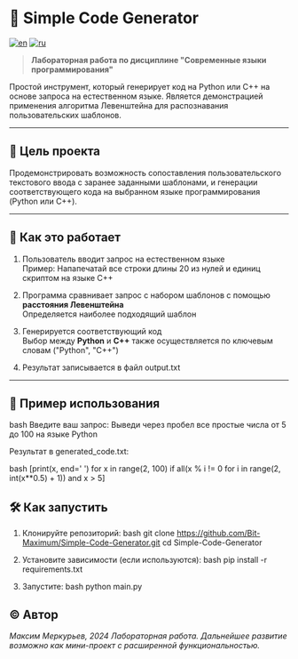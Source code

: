 # 🧠 Simple Code Generator

[![en](https://img.shields.io/badge/lang-en-red.svg)](https://github.com/Bit-Maximum/Simple-Code-Generator/blob/main/README.md)
[![ru](https://img.shields.io/badge/lang-ru-blue.svg)](https://github.com/Bit-Maximum/Simple-Code-Generator/blob/main/Translation/README.ru.md)

> **Лабораторная работа по дисциплине "Современные языки программирования"**

Простой инструмент, который генерирует код на Python или C++ на основе запроса на естественном языке. Является демонстрацией применения алгоритма Левенштейна для распознавания пользовательских шаблонов.

---

## 📌 Цель проекта

Продемонстрировать возможность сопоставления пользовательского текстового ввода с заранее заданными шаблонами, и генерации соответствующего кода на выбранном языке программирования (Python или C++).

---

## 🧩 Как это работает

1. Пользователь вводит запрос на естественном языке  
   Пример: Напапечатай все строки длины 20 из нулей и единиц скриптом на языке C++

2. Программа сравнивает запрос с набором шаблонов с помощью **расстояния Левенштейна**  
   Определяется наиболее подходящий шаблон

3. Генерируется соответствующий код  
   Выбор между **Python** и **C++** также осуществляется по ключевым словам ("Python", "C++")

4. Результат записывается в файл output.txt

---

## 🔧 Пример использования

bash
Введите ваш запрос:
Выведи через пробел все простые числа от 5 до 100 на языке Python


Результат в generated_code.txt:

bash
[print(x, end=' ') for x in range(2, 100) if all(x % i != 0 for i in range(2, int(x**0.5) + 1)) and x > 5]


## 🛠️ Как запустить
1. Клонируйте репозиторий:
   bash
   git clone https://github.com/Bit-Maximum/Simple-Code-Generator.git
   cd Simple-Code-Generator

2. Установите зависимости (если используются):
   bash
   pip install -r requirements.txt

3. Запустите:
   bash
   python main.py


## © Автор
_Максим Меркурьев, 2024_
_Лабораторная работа. Дальнейшее развитие возможно как мини-проект с расширенной функциональностью._
